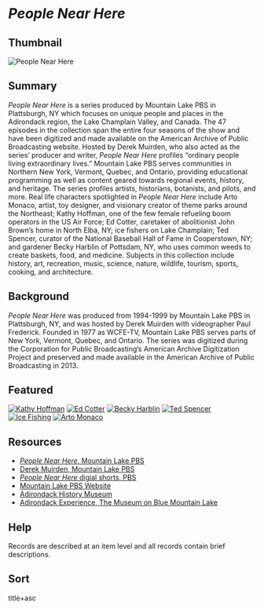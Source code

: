 # <em>People Near Here</em>

## Thumbnail

![<em>People Near Here</em>](https://s3.amazonaws.com/americanarchive.org/special-collections/arto_DM.jpg "People Near Here")

## Summary

<em>People Near Here</em> is a series produced by Mountain Lake PBS in Plattsburgh, NY which focuses on unique people and places in the Adirondack region, the Lake Champlain Valley, and Canada. The 47 episodes in the collection span the entire four seasons of the show and have been digitized and made available on the American Archive of Public Broadcasting website. Hosted by Derek Muirden, who also acted as the series’ producer and writer, <em>People Near Here</em> profiles “ordinary people living extraordinary lives.” Mountain Lake PBS serves communities in Northern New York, Vermont, Quebec, and Ontario, providing educational programming as well as content geared towards regional events, history, and heritage. The series profiles artists, historians, botanists, and pilots, and more. Real life characters spotlighted in <em>People Near Here</em> include Arto Monaco, artist, toy designer, and visionary creator of theme parks around the Northeast; Kathy Hoffman, one of the few female refueling boom operators in the US Air Force; Ed Cotter, caretaker of abolitionist John Brown’s home in North Elba, NY; ice fishers on Lake Champlain; Ted Spencer, curator of the National Baseball Hall of Fame in Cooperstown, NY; and gardener Becky Harblin of Pottsdam, NY, who uses common weeds to create baskets, food, and medicine. Subjects in this collection include history, art, recreation, music, science, nature, wildlife, tourism, sports, cooking, and architecture.

## Background

<em>People Near Here</em> was produced from 1994-1999 by Mountain Lake PBS in Plattsburgh, NY, and was hosted by Derek Muirden with videographer Paul Frederick. Founded in 1977 as WCFE-TV, Mountain Lake PBS serves parts of New York, Vermont, Quebec, and Ontario. The series was digitized during the Corporation for Public Broadcasting’s American Archive Digitization Project and preserved and made available in the American Archive of Public Broadcasting in 2013.

## Featured

[![Kathy Hoffman](https://s3.amazonaws.com/americanarchive.org/special-collections/cpb-aacip_113-71ngfc2b_1.jpg)](/catalog/cpb-aacip_113-71ngfc2b)
[![Ed Cotter](https://s3.amazonaws.com/americanarchive.org/special-collections/cpb-aacip_113-8605qt60_1.jpg)](/catalog/cpb-aacip_113-8605qt60)
[![Becky Harblin](https://s3.amazonaws.com/americanarchive.org/special-collections/cpb-aacip_113-22v41vht_1.jpg)](/catalog/cpb-aacip_113-22v41vht)
[![Ted Spencer](https://s3.amazonaws.com/americanarchive.org/special-collections/cpb-aacip_113-79h44w80_1.jpg)](/catalog/cpb-aacip_113-79h44w80)
[![Ice Fishing](https://s3.amazonaws.com/americanarchive.org/special-collections/cpb-aacip_113-52j6qdvq_1.jpg)](/catalog/cpb-aacip_113-52j6qdvq)
[![Arto Monaco](https://s3.amazonaws.com/americanarchive.org/special-collections/cpb-aacip_113-20fttksf.jpg)](/catalog/cpb-aacip-113-20fttksf)

## Resources

- [<em>People Near Here</em>, Mountain Lake PBS](https://mountainlake.org/category/watch/people-near-here/)
- [Derek Muirden, Mountain Lake PBS](https://mountainlake.org/tag/derek-muirden/)
- [<em>People Near Here</em> digial shorts, PBS](https://www.pbs.org/show/people-near-here/)
- [Mountain Lake PBS Website](https://mountainlake.org/)
- [Adirondack History Museum](http://www.adkhistorycenter.org/)
- [Adirondack Experience, The Museum on Blue Mountain Lake](https://www.theadkx.org/)

## Help

Records are described at an item level and all records contain brief descriptions.

## Sort

title+asc


